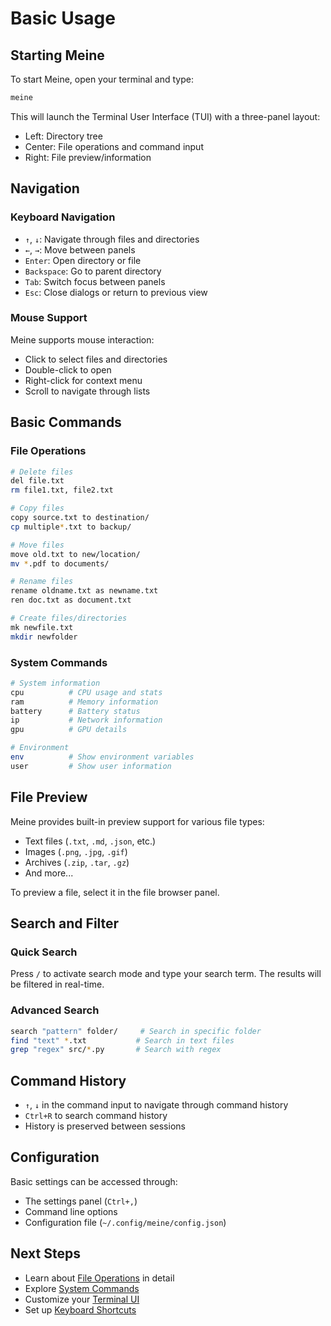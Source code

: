 # Basic Usage

## Starting Meine

To start Meine, open your terminal and type:

```bash
meine
```

This will launch the Terminal User Interface (TUI) with a three-panel layout:
- Left: Directory tree
- Center: File operations and command input
- Right: File preview/information

## Navigation

### Keyboard Navigation

- `↑`, `↓`: Navigate through files and directories
- `←`, `→`: Move between panels
- `Enter`: Open directory or file
- `Backspace`: Go to parent directory
- `Tab`: Switch focus between panels
- `Esc`: Close dialogs or return to previous view

### Mouse Support

Meine supports mouse interaction:
- Click to select files and directories
- Double-click to open
- Right-click for context menu
- Scroll to navigate through lists

## Basic Commands

### File Operations

```bash
# Delete files
del file.txt
rm file1.txt, file2.txt

# Copy files
copy source.txt to destination/
cp multiple*.txt to backup/

# Move files
move old.txt to new/location/
mv *.pdf to documents/

# Rename files
rename oldname.txt as newname.txt
ren doc.txt as document.txt

# Create files/directories
mk newfile.txt
mkdir newfolder
```

### System Commands

```bash
# System information
cpu          # CPU usage and stats
ram          # Memory information
battery      # Battery status
ip           # Network information
gpu          # GPU details

# Environment
env          # Show environment variables
user         # Show user information
```

## File Preview

Meine provides built-in preview support for various file types:

- Text files (`.txt`, `.md`, `.json`, etc.)
- Images (`.png`, `.jpg`, `.gif`)
- Archives (`.zip`, `.tar`, `.gz`)
- And more...

To preview a file, select it in the file browser panel.

## Search and Filter

### Quick Search

Press `/` to activate search mode and type your search term. The results will be filtered in real-time.

### Advanced Search

```bash
search "pattern" folder/     # Search in specific folder
find "text" *.txt           # Search in text files
grep "regex" src/*.py       # Search with regex
```

## Command History

- `↑`, `↓` in the command input to navigate through command history
- `Ctrl+R` to search command history
- History is preserved between sessions

## Configuration

Basic settings can be accessed through:
- The settings panel (`Ctrl+,`)
- Command line options
- Configuration file (`~/.config/meine/config.json`)

## Next Steps

- Learn about [File Operations](/guide/file-operations) in detail
- Explore [System Commands](/guide/system-commands)
- Customize your [Terminal UI](/guide/terminal-ui)
- Set up [Keyboard Shortcuts](/guide/shortcuts)
